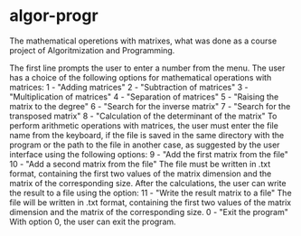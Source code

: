 # algor-progr
The mathematical operetions with matrixes, 
what was done as a course project of Algoritmization and Programming.

The first line prompts the user to enter a number from the menu. 
The user has a choice of the following options for mathematical operations with matrices: 
1 - "Adding matrices" 2 - "Subtraction of matrices" 3 - "Multiplication of matrices" 4 - "Separation of matrices" 
5 - "Raising the matrix to the degree" 6 - "Search for the inverse matrix" 7 - "Search for the transposed matrix" 
8 - "Calculation of the determinant of the matrix" To perform arithmetic operations with matrices, 
the user must enter the file name from the keyboard, if the file is saved in the same directory 
with the program or the path to the file in another case, as suggested by the user interface using the following options: 
9 - "Add the first matrix from the file" 10 - "Add a second matrix from the file" The file must be written in .txt format, 
containing the first two values of the matrix dimension and the matrix of the corresponding size. After the calculations, 
the user can write the result to a file using the option: 11 - "Write the result matrix to a file" The file will be written 
in .txt format, containing the first two values of the matrix dimension and the matrix of the corresponding size. 
0 - "Exit the program" With option 0, the user can exit the program.
